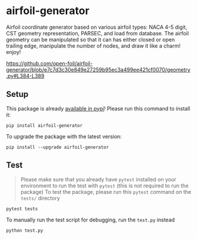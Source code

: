# airfoil-generator

Airfoil coordinate generator based on various airfoil types: NACA 4-5 digit, CST geometry representation, PARSEC, and load from database.
The airfoil geometry can be manipulated so that it can has either closed or open trailing edge, manipulate the number of nodes, and draw it
like a charm! enjoy!

https://github.com/open-foil/airfoil-generator/blob/e7c7d3c30e849e27259b95ec3a499ee421cf0070/geometry.py#L384-L389

## Setup
This package is already [available in pypi](https://pypi.org/project/airfoil-generator/)! Please run this command to install it:
```
pip install airfoil-generator
```
To upgrade the package with the latest version:
```
pip install --upgrade airfoil-generator
```

## Test
> Please make sure that you already have `pytest` installed on your environment to run the test with `pytest` (this is not required to run the package)
To test the package, please run this `pytest` command on the `tests/` directory
```
pytest tests
```
To manually run the test script for debugging, run the `test.py` instead
```
python test.py
```